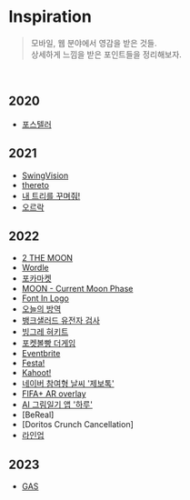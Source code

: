 # Inspiration
> 모바일, 웹 분야에서 영감을 받은 것들.  
> 상세하게 느낌을 받은 포인트들을 정리해보자.
<br>


## 2020
  - [포스텔러](https://github.com/mosiccan/inspiration/blob/main/2020/forceteller/forceteller.md) 

## 2021
  - [SwingVision](https://github.com/mosiccan/inspiration/blob/main/2021/swing-vision/swing-vision.md)
  - [thereto](https://github.com/mosiccan/inspiration/blob/main/2021/thereto/thereto.md)
  - [내 트리를 꾸며줘!](https://github.com/mosiccan/inspiration/blob/main/2021/colormytree/colormytree.md)
  - [오르락](https://github.com/mosiccan/inspiration/blob/main/2021/oreurak/oreurak.md)

## 2022
  - [2 THE MOON](https://github.com/mosiccan/inspiration/blob/main/2022/2-the-moon/2-the-moon.md)
  - [Wordle](https://github.com/mosiccan/inspiration/blob/main/2022/Wordle/wordle.md)
  - [포카마켓](https://github.com/mosiccan/inspiration/blob/main/2022/poca/poca.md)
  - [MOON - Current Moon Phase](https://github.com/mosiccan/inspiration/blob/main/2022/moon-current-moon-phase/moon.md)
  - [Font In Logo](https://github.com/mosiccan/inspiration/blob/main/2022/font-in-logo/font-in-logo.md)
  - [오늘의 방역](https://github.com/mosiccan/inspiration/blob/main/2022/o-bang-kr/o-bang.md)
  - [뱅크샐러드 유전자 검사](https://github.com/mosiccan/inspiration/blob/main/2022/banksalad-dna-test/bank-salad-dna-test.md)
  - [빙그레 혀키트](https://github.com/mosiccan/inspiration/blob/main/2022/binggrae-tongue-kit/binggrae-tongue-kit.md)
  - [포켓볼빵 더게임](https://github.com/mosiccan/inspiration/blob/main/2022/pokeball-bread-the-game/pokeball-bread-the-game.md)
  - [Eventbrite](https://github.com/mosiccan/inspiration/blob/main/2022/eventbrite/eventbrite.md)
  - [Festa!](https://github.com/mosiccan/inspiration/blob/main/2022/festa!/festa!.md)
  - [Kahoot!](https://github.com/mosiccan/inspiration/blob/main/2022/kahoot!/kahoot!.md)
  - [네이버 참여형 날씨 '제보톡'](https://github.com/mosiccan/inspiration/blob/main/2022/naver-community-weather/naver-community-weather.md)
  - [FIFA+ AR overlay](https://github.com/mosiccan/inspiration/blob/main/2022/fifa%2Bar-overlay/fifa%2Bar-overlay.md)
  - [AI 그림일기 앱 '하루'](https://github.com/mosiccan/inspiration/blob/main/2022/ai-drawing-diary-haru/ai-drawing-diary-haru.md)
  - [BeReal]
  - [Doritos Crunch Cancellation]
  - [라인업](https://github.com/mosiccan/inspiration/blob/main/2022/lineup/lineup.md)

## 2023
  - [GAS]()
